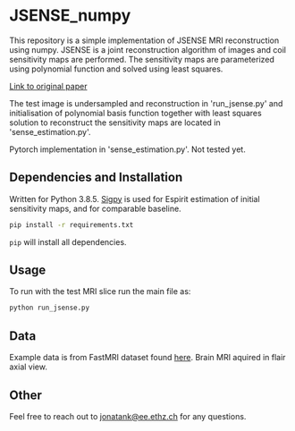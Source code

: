 # JSENSE_numpy
This repository is a simple implementation of JSENSE MRI reconstruction using numpy. JSENSE is a joint reconstruction algorithm of images and coil sensitivity maps are performed. The sensitivity maps are parameterized using polynomial function and solved using least squares. 

[Link to original paper](https://onlinelibrary.wiley.com/doi/full/10.1002/mrm.21245)

The test image is undersampled and reconstruction in 'run_jsense.py' and initialisation of polynomial basis function together with least squares solution to reconstruct the sensitivity maps are located in 'sense_estimation.py'.

Pytorch implementation in 'sense_estimation.py'. Not tested yet.

## Dependencies and Installation
Written for Python 3.8.5. [Sigpy](https://sigpy.readthedocs.io/en/latest/index.html) is used for Espirit estimation of initial sensitivity maps, and for comparable baseline. 

```bash
pip install -r requirements.txt
```

`pip` will install all dependencies.

## Usage
To run with the test MRI slice run the main file as:
```bash
python run_jsense.py
```

## Data
Example data is from FastMRI dataset found [here](https://fastmri.org/). Brain MRI aquired in flair axial view.

## Other
Feel free to reach out to jonatank@ee.ethz.ch for any questions.
